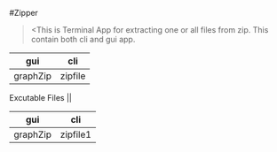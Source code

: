 #Zipper 
><This is Terminal App for extracting one or all files from zip.
This contain both cli and gui app.

|gui     | cli    | 
|--------|--------|
|graphZip| zipfile|

Excutable Files ||
	 

|gui     | cli     | 
|--------|---------|
|graphZip| zipfile1| 
